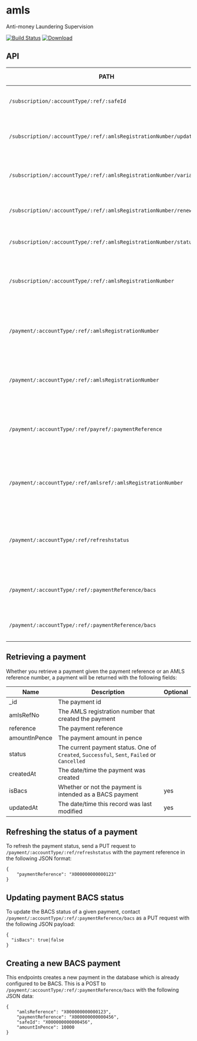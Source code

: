 amls
=============

Anti-money Laundering Supervision

[![Build Status](https://travis-ci.org/hmrc/amls.svg?branch=master)](https://travis-ci.org/hmrc/amls) [ ![Download](https://api.bintray.com/packages/hmrc/releases/amls/images/download.svg) ](https://bintray.com/hmrc/releases/amls/_latestVersion)

API
----

| PATH | Supported Methods | Description |
|------|-------------------|-------------|
|```/subscription/:accountType/:ref/:safeId``` | POST | Submits an application for supervision |
|```/subscription/:accountType/:ref/:amlsRegistrationNumber/update``` | POST | Submits an updated application for supervision |
|```/subscription/:accountType/:ref/:amlsRegistrationNumber/variation``` | POST | Submits a variation to current supervision details |
|```/subscription/:accountType/:ref/:amlsRegistrationNumber/renewal``` | POST | Submits an application to renew supervision |
|```/subscription/:accountType/:ref/:amlsRegistrationNumber/status``` | GET | Gets the current status of supervision |
|```/subscription/:accountType/:ref/:amlsRegistrationNumber``` | GET | Retrieves the currently held supervision details |
|```/payment/:accountType/:ref/:amlsRegistrationNumber``` | GET | Retrieves information on the last fee response for this supervision |
|```/payment/:accountType/:ref/:amlsRegistrationNumber``` | POST | Save a payment previously made through `pay-api` |
|```/payment/:accountType/:ref/payref/:paymentReference``` | GET | Retrieve the latest payment made given the payment reference |
|```/payment/:accountType/:ref/amlsref/:amlsRegistrationNumber``` | GET | Retrieve the latest payment made given the AMLS registration number |
|```/payment/:accountType/:ref/refreshstatus``` | PUT | Refreshes the status of a payment, given an amls reference in the body |
|```/payment/:accountType/:ref/:paymentReference/bacs``` | PUT | Updates the BACS status of a payment (see below) |
|```/payment/:accountType/:ref/:paymentReference/bacs``` | POST | Creates a new BACS payment (see below) |

## Retrieving a payment

Whether you retrieve a payment given the payment reference or an AMLS reference number, a payment will be returned with the following fields:

| Name | Description | Optional |
| ---- | ----- | ----- |
| _id | The payment id | |
| amlsRefNo | The AMLS registration number that created the payment | |
| reference | The payment reference | |
| amountInPence | The payment amount in pence ||
| status | The current payment status. One of `Created`, `Successful`, `Sent`, `Failed` or `Cancelled` |
| createdAt | The date/time the payment was created ||
| isBacs | Whether or not the payment is intended as a BACS payment | yes |
| updatedAt | The date/time this record was last modified | yes |

## Refreshing the status of a payment

To refresh the payment status, send a PUT request to `/payment/:accountType/:ref/refreshstatus` with the payment reference in the following JSON format:

```
{
    "paymentReference": "X000000000000123"
}
```

## Updating payment BACS status

To update the BACS status of a given payment, contact `/payment/:accountType/:ref/:paymentReference/bacs` as a PUT request with the following JSON payload:

```
{
  "isBacs": true|false
}
```

## Creating a new BACS payment

This endpoints creates a new payment in the database which is already configured to be BACS. This is a POST to `/payment/:accountType/:ref/:paymentReference/bacs` with the following JSON data:

```
{
    "amlsReference": "X000000000000123",
    "paymentReference": "X000000000000456",
    "safeId": "X000000000000456",
    "amountInPence": 10000
}
```
